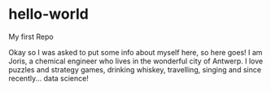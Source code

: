 # hello-world
My first Repo

Okay so I was asked to put some info about myself here, so here goes!
I am Joris, a chemical engineer who lives in the wonderful city of Antwerp.
I love puzzles and strategy games, drinking whiskey, travelling, singing and since recently... data science!
